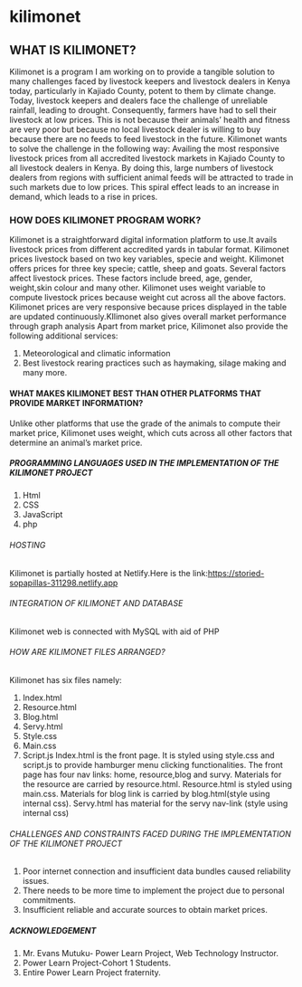 # kilimonet
## WHAT IS KILIMONET?
Kilimonet is a program I am working on to provide a tangible solution to many challenges faced by livestock keepers and livestock dealers in Kenya today,
particularly in Kajiado County, potent to them by climate change. Today, livestock keepers and dealers face the challenge of unreliable rainfall,
leading to drought. Consequently, farmers have had to sell their livestock at low prices. This is not because their animals’ health and fitness are very 
poor but because no local livestock dealer is willing to buy because there are no feeds to feed livestock in the future. Kilimonet wants to solve the 
challenge in the following way:
Availing the most responsive livestock prices from all accredited livestock markets in Kajiado County to all livestock dealers in Kenya. By doing this, 
large numbers of livestock dealers from regions with sufficient animal feeds will be attracted to trade in such markets due to low prices. 
This spiral effect leads to an increase in demand, which leads to a rise in prices.
### HOW DOES KILIMONET PROGRAM WORK?
Kilimonet is a straightforward digital information platform to use.It avails livestock prices from different accredited yards in tabular format. 
Kilimonet prices livestock based on two key variables, specie and weight. Kilimonet offers prices for three key specie; cattle, sheep and goats.
Several factors affect livestock prices. These factors include breed, age, gender, weight,skin colour and many other. Kilimonet uses weight variable to 
compute livestock prices because weight cut across all the above factors. Kilimonet prices are very responsive because prices displayed in the table are 
updated continuously.KIlimonet also gives overall market performance through graph analysis Apart from market price, Kilimonet also provide the following additional services:
1. Meteorological and climatic information
2. Best livestock rearing practices such as haymaking, silage making and many more.
#### WHAT MAKES KILIMONET BEST THAN OTHER PLATFORMS THAT PROVIDE MARKET INFORMATION?
Unlike other platforms that use the grade of the animals to compute their market price, Kilimonet uses weight, which cuts across all other factors that 
determine an animal’s market price.
##### PROGRAMMING LANGUAGES USED IN THE IMPLEMENTATION OF THE KILIMONET PROJECT
1. Html
2. CSS
3. JavaScript
4. php
###### HOSTING
Kilimonet is partially hosted at Netlify.Here is the link:https://storied-sopapillas-311298.netlify.app
###### INTEGRATION OF KILIMONET AND DATABASE
Kilimonet web is connected with MySQL with aid of PHP 
###### HOW ARE KILIMONET FILES ARRANGED?
Kilimonet has six files namely:
1. Index.html
2. Resource.html
3. Blog.html
4. Servy.html
5. Style.css
6. Main.css
7. Script.js
Index.html is the front page. It is styled using style.css and script.js to provide hamburger menu clicking functionalities. 
The front page has four nav links: home, resource,blog and survy. Materials for the resource are carried by resource.html. Resource.html is styled 
using main.css. Materials for blog link is carried by blog.html(style using internal css). Servy.html has material for the servy nav-link
(style using internal css) 
###### CHALLENGES AND CONSTRAINTS FACED DURING THE IMPLEMENTATION OF THE KILIMONET PROJECT
1. Poor internet connection and insufficient data bundles caused reliability issues.
2. There needs to be more time to implement the project due to personal commitments.
3. Insufficient reliable and accurate sources to obtain market prices.
##### ACKNOWLEDGEMENT
1. Mr. Evans Mutuku- Power Learn Project, Web Technology Instructor.
2. Power Learn Project-Cohort 1 Students.
3. Entire Power Learn Project fraternity.